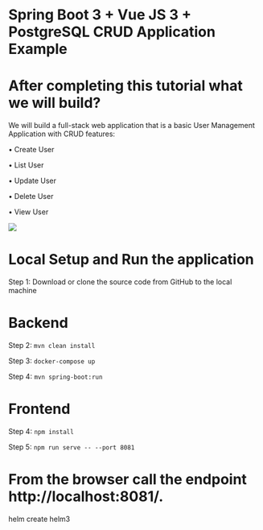 # Spring Boot 3 + Vue JS 3 + PostgreSQL CRUD Application Example
# After completing this tutorial what we will build? 
We will build a full-stack web application that is a basic User Management Application with CRUD features: 

• Create User 

• List User 

• Update User 

• Delete User 

• View User

<img src="https://blogger.googleusercontent.com/img/b/R29vZ2xl/AVvXsEglDZdFw73ZW2jbSD-GuF_oXxLIodQQetvZTVEck-JRxkLjwBsLVACTkj1C5Suu333Zy8cLRN8ujQa98wmCV5QhgUMJXGPYKvWR-0GP-humuE8D3SXXtTJxFQVXoze0tUtKzvwN-nY_QoThGQL93bSFJxtWp6KHYKziMTP_qN2v2FU1RrzWK2xjI376Yg/s1105/list.png">


# Local Setup and Run the application

Step 1: Download or clone the source code from GitHub to the local machine

# Backend

Step 2:  ```mvn clean install```

Step 3:  ```docker-compose up```

Step 4:  ```mvn spring-boot:run```

# Frontend

Step 4:  ```npm install```

Step 5:  ```npm run serve -- --port 8081```

# From the browser call the endpoint http://localhost:8081/.


helm create helm3
